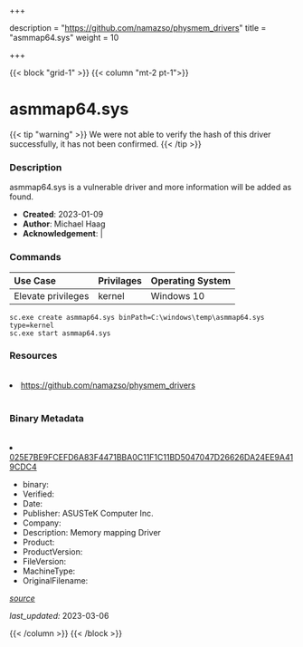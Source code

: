 +++

description = "https://github.com/namazso/physmem_drivers"
title = "asmmap64.sys"
weight = 10

+++


{{< block "grid-1" >}}
{{< column "mt-2 pt-1">}}




# asmmap64.sys 


{{< tip "warning" >}}
We were not able to verify the hash of this driver successfully, it has not been confirmed.
{{< /tip >}}




### Description


asmmap64.sys is a vulnerable driver and more information will be added as found.


- **Created**: 2023-01-09
- **Author**: Michael Haag
- **Acknowledgement**:  | [](https://twitter.com/)

### Commands

| Use Case | Privilages | Operating System | 
|:---- | ---- | ---- |
| Elevate privileges | kernel | Windows 10 |

```
sc.exe create asmmap64.sys binPath=C:\windows\temp\asmmap64.sys type=kernel
sc.exe start asmmap64.sys
```

### Resources
<br>


<li><a href=" https://github.com/namazso/physmem_drivers"> https://github.com/namazso/physmem_drivers</a></li>


<br>


### Binary Metadata
<br>



<li><a href="https://www.virustotal.com/gui/file/025E7BE9FCEFD6A83F4471BBA0C11F1C11BD5047047D26626DA24EE9A419CDC4">025E7BE9FCEFD6A83F4471BBA0C11F1C11BD5047047D26626DA24EE9A419CDC4</a></li>



- binary: 
- Verified: 
- Date: 
- Publisher: ASUSTeK Computer Inc.
- Company: 
- Description: Memory mapping Driver
- Product: 
- ProductVersion: 
- FileVersion: 
- MachineType: 
- OriginalFilename: 

[*source*](https://github.com/magicsword-io/LOLDrivers/tree/main/yaml/asmmap64.sys.yml)

*last_updated:* 2023-03-06


{{< /column >}}
{{< /block >}}
